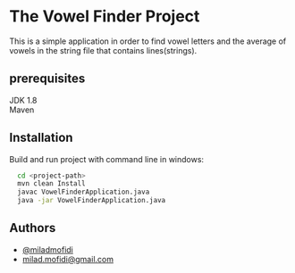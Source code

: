 # The Vowel Finder Project

This is a simple application in order to find vowel letters and the average of vowels in the string file that contains lines(strings).

## prerequisites
JDK 1.8  
Maven

## Installation

Build and run project with command line in windows:

```bash
  cd <project-path>
  mvn clean Install
  javac VowelFinderApplication.java
  java -jar VowelFinderApplication.java
```
## Authors

- [@miladmofidi](https://www.github.com/miladmofidi)
- milad.mofidi@gmail.com
